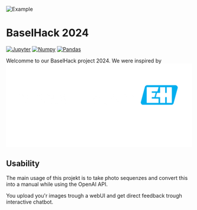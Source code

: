 ![Example](assets/header.png)

# BaselHack 2024
[![](https://img.shields.io/badge/Jupyter-F37626.svg?style=for-the-badge&logo=Jupyter&logoColor=white 'Jupyter')](http://jupyter.org)
[![](https://img.shields.io/badge/NumPy-013243.svg?style=for-the-badge&logo=NumPy&logoColor=white 'Numpy')](https://numpy.org)
[![](https://img.shields.io/badge/pandas-150458.svg?style=for-the-badge&logo=pandas&logoColor=white 'Pandas')](https://pandas.pydata.org)

Welcomme to our BaselHack project 2024. We were inspired by ![Example](assets/Endress+Hauser.png)

## Usability

The main usage of this projekt is to take photo sequenzes and convert this into a manual while using the OpenAI API.

You upload you'r images trough a webUI and get direct feedback trough interactive chatbot. 




